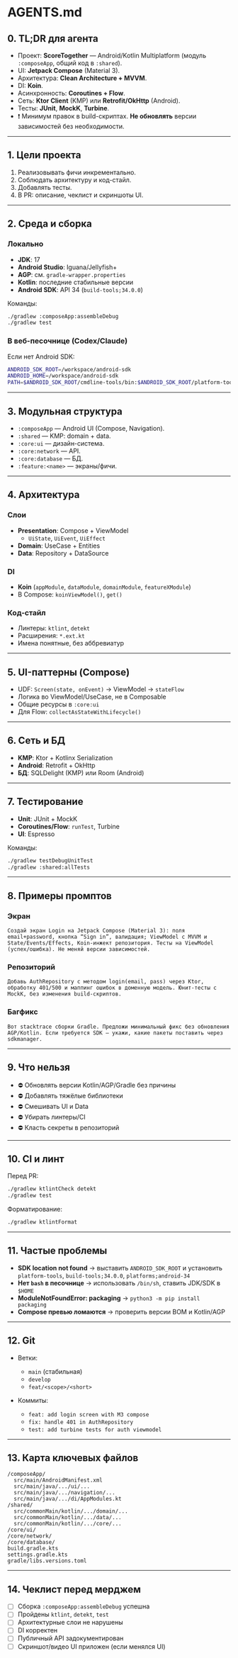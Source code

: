 # AGENTS.md

## 0. TL;DR для агента
- Проект: **ScoreTogether** — Android/Kotlin Multiplatform (модуль `:composeApp`, общий код в `:shared`).
- UI: **Jetpack Compose** (Material 3).
- Архитектура: **Clean Architecture + MVVM**.
- DI: **Koin**.
- Асинхронность: **Coroutines + Flow**.
- Сеть: **Ktor Client** (KMP) или **Retrofit/OkHttp** (Android).
- Тесты: **JUnit**, **MockK**, **Turbine**.
- ❗ Минимум правок в build-скриптах. **Не обновлять** версии зависимостей без необходимости.

---

## 1. Цели проекта
1. Реализовывать фичи инкрементально.
2. Соблюдать архитектуру и код-стайл.
3. Добавлять тесты.
4. В PR: описание, чеклист и скриншоты UI.

---

## 2. Среда и сборка

### Локально
- **JDK**: 17
- **Android Studio**: Iguana/Jellyfish+
- **AGP**: см. `gradle-wrapper.properties`
- **Kotlin**: последние стабильные версии
- **Android SDK**: API 34 (`build-tools;34.0.0`)

Команды:
```bash
./gradlew :composeApp:assembleDebug
./gradlew test
```

### В веб-песочнице (Codex/Claude)
Если нет Android SDK:
```bash
ANDROID_SDK_ROOT=/workspace/android-sdk
ANDROID_HOME=/workspace/android-sdk
PATH=$ANDROID_SDK_ROOT/cmdline-tools/bin:$ANDROID_SDK_ROOT/platform-tools:$PATH
```

---

## 3. Модульная структура
- `:composeApp` — Android UI (Compose, Navigation).
- `:shared` — KMP: domain + data.
- `:core:ui` — дизайн-система.
- `:core:network` — API.
- `:core:database` — БД.
- `:feature:<name>` — экраны/фичи.

---

## 4. Архитектура

### Слои
- **Presentation**: Compose + ViewModel
    - `UiState`, `UiEvent`, `UiEffect`
- **Domain**: UseCase + Entities
- **Data**: Repository + DataSource

### DI
- **Koin** (`appModule`, `dataModule`, `domainModule`, `featureXModule`)
- В Compose: `koinViewModel()`, `get()`

### Код-стайл
- Линтеры: `ktlint`, `detekt`
- Расширения: `*.ext.kt`
- Имена понятные, без аббревиатур

---

## 5. UI-паттерны (Compose)
- UDF: `Screen(state, onEvent)` → ViewModel → `stateFlow`
- Логика во ViewModel/UseCase, не в Composable
- Общие ресурсы в `:core:ui`
- Для Flow: `collectAsStateWithLifecycle()`

---

## 6. Сеть и БД
- **KMP**: Ktor + Kotlinx Serialization
- **Android**: Retrofit + OkHttp
- **БД**: SQLDelight (KMP) или Room (Android)

---

## 7. Тестирование
- **Unit**: JUnit + MockK
- **Coroutines/Flow**: `runTest`, Turbine
- **UI**: Espresso

Команды:
```bash
./gradlew testDebugUnitTest
./gradlew :shared:allTests
```

---

## 8. Примеры промптов

### Экран
```
Создай экран Login на Jetpack Compose (Material 3): поля email+password, кнопка “Sign in”, валидация; ViewModel с MVVM и State/Events/Effects, Koin-инжект репозитория. Тесты на ViewModel (успех/ошибка). Не меняй версии зависимостей.
```

### Репозиторий
```
Добавь AuthRepository с методом login(email, pass) через Ktor, обработку 401/500 и маппинг ошибок в доменную модель. Юнит-тесты с MockK, без изменения build-скриптов.
```

### Багфикс
```
Вот stacktrace сборки Gradle. Предложи минимальный фикс без обновления AGP/Kotlin. Если требуется SDK — укажи, какие пакеты поставить через sdkmanager.
```

---

## 9. Что нельзя
- ⛔ Обновлять версии Kotlin/AGP/Gradle без причины
- ⛔ Добавлять тяжёлые библиотеки
- ⛔ Смешивать UI и Data
- ⛔ Убирать линтеры/CI
- ⛔ Класть секреты в репозиторий

---

## 10. CI и линт
Перед PR:
```bash
./gradlew ktlintCheck detekt
./gradlew test
```

Форматирование:
```bash
./gradlew ktlintFormat
```

---

## 11. Частые проблемы
- **SDK location not found** → выставить `ANDROID_SDK_ROOT` и установить `platform-tools`, `build-tools;34.0.0`, `platforms;android-34`
- **Нет `bash` в песочнице** → использовать `/bin/sh`, ставить JDK/SDK в `$HOME`
- **ModuleNotFoundError: packaging** → `python3 -m pip install packaging`
- **Compose превью ломаются** → проверить версии BOM и Kotlin/AGP

---

## 12. Git
- Ветки:
    - `main` (стабильная)
    - `develop`
    - `feat/<scope>/<short>`

- Коммиты:
    - `feat: add login screen with M3 compose`
    - `fix: handle 401 in AuthRepository`
    - `test: add turbine tests for auth viewmodel`

---

## 13. Карта ключевых файлов
```
/composeApp/
  src/main/AndroidManifest.xml
  src/main/java/.../ui/...
  src/main/java/.../navigation/...
  src/main/java/.../di/AppModules.kt
/shared/
  src/commonMain/kotlin/.../domain/...
  src/commonMain/kotlin/.../data/...
  src/commonMain/kotlin/.../core/...
/core/ui/
/core/network/
/core/database/
build.gradle.kts
settings.gradle.kts
gradle/libs.versions.toml
```

---

## 14. Чеклист перед мерджем
- [ ] Сборка `:composeApp:assembleDebug` успешна
- [ ] Пройдены `ktlint`, `detekt`, `test`
- [ ] Архитектурные слои не нарушены
- [ ] DI корректен
- [ ] Публичный API задокументирован
- [ ] Скриншот/видео UI приложен (если менялся UI)  
